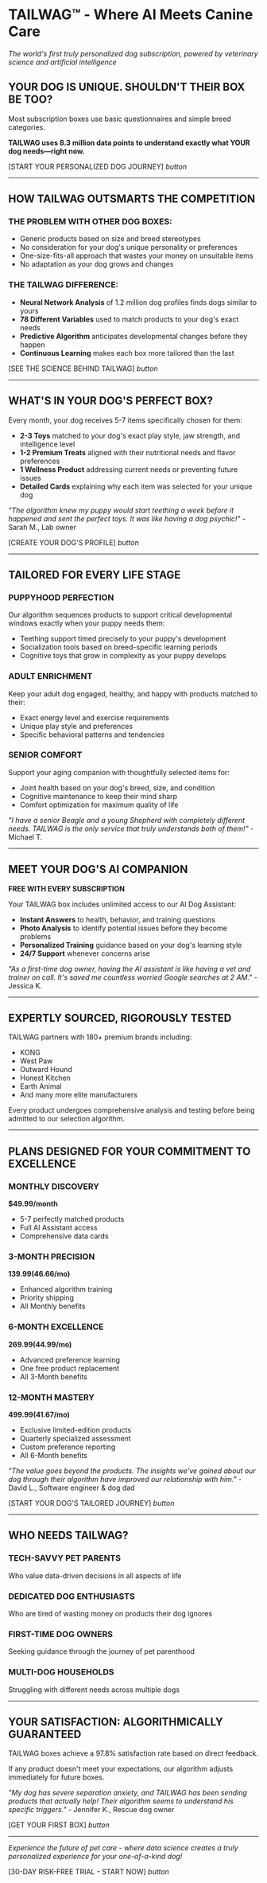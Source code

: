 # TAILWAG™ - Where AI Meets Canine Care
*The world's first truly personalized dog subscription, powered by veterinary science and artificial intelligence*

## YOUR DOG IS UNIQUE. SHOULDN'T THEIR BOX BE TOO?

Most subscription boxes use basic questionnaires and simple breed categories.

**TAILWAG uses 8.3 million data points to understand exactly what YOUR dog needs—right now.**

[START YOUR PERSONALIZED DOG JOURNEY] *button*

---

## HOW TAILWAG OUTSMARTS THE COMPETITION

### THE PROBLEM WITH OTHER DOG BOXES:
* Generic products based on size and breed stereotypes
* No consideration for your dog's unique personality or preferences
* One-size-fits-all approach that wastes your money on unsuitable items
* No adaptation as your dog grows and changes

### THE TAILWAG DIFFERENCE:
* **Neural Network Analysis** of 1.2 million dog profiles finds dogs similar to yours
* **78 Different Variables** used to match products to your dog's exact needs
* **Predictive Algorithm** anticipates developmental changes before they happen
* **Continuous Learning** makes each box more tailored than the last

[SEE THE SCIENCE BEHIND TAILWAG] *button*

---

## WHAT'S IN YOUR DOG'S PERFECT BOX?

Every month, your dog receives 5-7 items specifically chosen for them:

* **2-3 Toys** matched to your dog's exact play style, jaw strength, and intelligence level
* **1-2 Premium Treats** aligned with their nutritional needs and flavor preferences
* **1 Wellness Product** addressing current needs or preventing future issues
* **Detailed Cards** explaining why each item was selected for your unique dog

*"The algorithm knew my puppy would start teething a week before it happened and sent the perfect toys. It was like having a dog psychic!"* - Sarah M., Lab owner

[CREATE YOUR DOG'S PROFILE] *button*

---

## TAILORED FOR EVERY LIFE STAGE

### PUPPYHOOD PERFECTION
Our algorithm sequences products to support critical developmental windows exactly when your puppy needs them:
* Teething support timed precisely to your puppy's development
* Socialization tools based on breed-specific learning periods
* Cognitive toys that grow in complexity as your puppy develops

### ADULT ENRICHMENT
Keep your adult dog engaged, healthy, and happy with products matched to their:
* Exact energy level and exercise requirements
* Unique play style and preferences
* Specific behavioral patterns and tendencies

### SENIOR COMFORT
Support your aging companion with thoughtfully selected items for:
* Joint health based on your dog's breed, size, and condition
* Cognitive maintenance to keep their mind sharp
* Comfort optimization for maximum quality of life

*"I have a senior Beagle and a young Shepherd with completely different needs. TAILWAG is the only service that truly understands both of them!"* - Michael T.

---

## MEET YOUR DOG'S AI COMPANION

**FREE WITH EVERY SUBSCRIPTION**

Your TAILWAG box includes unlimited access to our AI Dog Assistant:

* **Instant Answers** to health, behavior, and training questions
* **Photo Analysis** to identify potential issues before they become problems
* **Personalized Training** guidance based on your dog's learning style
* **24/7 Support** whenever concerns arise

*"As a first-time dog owner, having the AI assistant is like having a vet and trainer on call. It's saved me countless worried Google searches at 2 AM."* - Jessica K.

---

## EXPERTLY SOURCED, RIGOROUSLY TESTED

TAILWAG partners with 180+ premium brands including:

* KONG
* West Paw
* Outward Hound
* Honest Kitchen
* Earth Animal
* And many more elite manufacturers

Every product undergoes comprehensive analysis and testing before being admitted to our selection algorithm.

---

## PLANS DESIGNED FOR YOUR COMMITMENT TO EXCELLENCE

### MONTHLY DISCOVERY
**$49.99/month**
* 5-7 perfectly matched products
* Full AI Assistant access
* Comprehensive data cards

### 3-MONTH PRECISION
**$139.99 ($46.66/mo)**
* Enhanced algorithm training
* Priority shipping
* All Monthly benefits

### 6-MONTH EXCELLENCE
**$269.99 ($44.99/mo)**
* Advanced preference learning
* One free product replacement
* All 3-Month benefits

### 12-MONTH MASTERY
**$499.99 ($41.67/mo)**
* Exclusive limited-edition products
* Quarterly specialized assessment
* Custom preference reporting
* All 6-Month benefits

*"The value goes beyond the products. The insights we've gained about our dog through their algorithm have improved our relationship with him."* - David L., Software engineer & dog dad

[START YOUR DOG'S TAILORED JOURNEY] *button*

---

## WHO NEEDS TAILWAG?

### TECH-SAVVY PET PARENTS
Who value data-driven decisions in all aspects of life

### DEDICATED DOG ENTHUSIASTS
Who are tired of wasting money on products their dog ignores

### FIRST-TIME DOG OWNERS
Seeking guidance through the journey of pet parenthood

### MULTI-DOG HOUSEHOLDS
Struggling with different needs across multiple dogs

---

## YOUR SATISFACTION: ALGORITHMICALLY GUARANTEED

TAILWAG boxes achieve a 97.8% satisfaction rate based on direct feedback.

If any product doesn't meet your expectations, our algorithm adjusts immediately for future boxes.

*"My dog has severe separation anxiety, and TAILWAG has been sending products that actually help! Their algorithm seems to understand his specific triggers."* - Jennifer K., Rescue dog owner

[GET YOUR FIRST BOX] *button*

---

*Experience the future of pet care - where data science creates a truly personalized experience for your one-of-a-kind dog!*

[30-DAY RISK-FREE TRIAL - START NOW] *button*